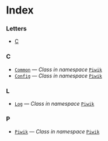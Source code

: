 Index
=====
### Letters
 * [C](#c)



### C

- [`Common`](Piwik/Common.md) &mdash; _Class in namespace_ [`Piwik`](Piwik)
- [`Config`](Piwik/Config.md) &mdash; _Class in namespace_ [`Piwik`](Piwik)

### L

- [`Log`](Piwik/Log.md) &mdash; _Class in namespace_ [`Piwik`](Piwik)

### P

- [`Piwik`](Piwik/Piwik.md) &mdash; _Class in namespace_ [`Piwik`](Piwik)
